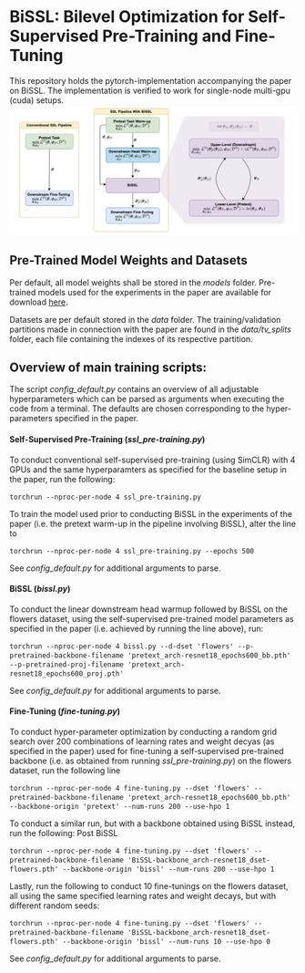 # BiSSL: Bilevel Optimization for Self-Supervised Pre-Training and Fine-Tuning
This repository holds the pytorch-implementation accompanying the paper on BiSSL. The implementation is verified to work for single-node multi-gpu (cuda) setups.
![](figs/bissl_pipeline.png)

## Pre-Trained Model Weights and Datasets
Per default, all model weights shall be stored in the *models* folder. Pre-trained models used for the experiments in the paper are available for download [here](https://drive.google.com/drive/folders/1thTprOQpCYN1sh2AAHqhYaOo6Vz7-u96?usp=share_link).

Datasets are per default stored in the *data* folder. The training/validation partitions made in connection with the paper are found in the *data/tv_splits* folder, each file containing the indexes of its respective partition.

## Overview of main training scripts:
The script *config_default.py* contains an overview of all adjustable hyperparameters which can be parsed as arguments when executing the code from a terminal. The defaults are chosen corresponding to the hyper-parameters specified in the paper.

#### Self-Supervised Pre-Training (*ssl_pre-training.py*)
To conduct conventional self-supervised pre-training (using SimCLR) with 4 GPUs and the same hyperparamters as specified for the baseline setup in the paper, run the following:
```
torchrun --nproc-per-node 4 ssl_pre-training.py
```
To train the model used prior to conducting BiSSL in the experiments of the paper (i.e. the pretext warm-up in the pipeline involving BiSSL), alter the line to
```
torchrun --nproc-per-node 4 ssl_pre-training.py --epochs 500
```
See *config_default.py* for additional arguments to parse.

#### BiSSL (*bissl.py*)
To conduct the linear downstream head warmup followed by BiSSL on the flowers dataset, using the self-supervised pre-trained model parameters as specified in the paper (i.e. achieved by running the line above), run:
```
torchrun --nproc-per-node 4 bissl.py --d-dset 'flowers' --p-pretrained-backbone-filename 'pretext_arch-resnet18_epochs600_bb.pth' --p-pretrained-proj-filename 'pretext_arch-resnet18_epochs600_proj.pth'
```
See *config_default.py* for additional arguments to parse.

#### Fine-Tuning (*fine-tuning.py*)
To conduct hyper-parameter optimization by conducting a random grid search over 200 combinations of learning rates and weight decyas (as specified in the paper) used for fine-tuning a self-supervised pre-trained backbone (i.e. as obtained from running *ssl_pre-training.py*) on the flowers dataset, run the following line
```
torchrun --nproc-per-node 4 fine-tuning.py --dset 'flowers' --pretrained-backbone-filename 'pretext_arch-resnet18_epochs600_bb.pth' --backbone-origin 'pretext' --num-runs 200 --use-hpo 1
```

To conduct a similar run, but with a backbone obtained using BiSSL instead, run the following:
Post BiSSL
```
torchrun --nproc-per-node 4 fine-tuning.py --dset 'flowers' --pretrained-backbone-filename 'BiSSL-backbone_arch-resnet18_dset-flowers.pth' --backbone-origin 'bissl' --num-runs 200 --use-hpo 1
```

Lastly, run the following to conduct 10 fine-tunings on the flowers dataset, all using the same specified learning rates and weight decays, but with different random seeds:
```
torchrun --nproc-per-node 4 fine-tuning.py --dset 'flowers' --pretrained-backbone-filename 'BiSSL-backbone_arch-resnet18_dset-flowers.pth' --backbone-origin 'bissl' --num-runs 10 --use-hpo 0
```

See *config_default.py* for additional arguments to parse.
